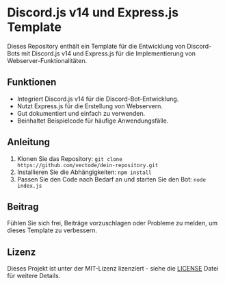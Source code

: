 # Discord.js v14 und Express.js Template

Dieses Repository enthält ein Template für die Entwicklung von Discord-Bots mit Discord.js v14 und Express.js für die Implementierung von Webserver-Funktionalitäten.

## Funktionen

- Integriert Discord.js v14 für die Discord-Bot-Entwicklung.
- Nutzt Express.js für die Erstellung von Webservern.
- Gut dokumentiert und einfach zu verwenden.
- Beinhaltet Beispielcode für häufige Anwendungsfälle.

## Anleitung

1. Klonen Sie das Repository: `git clone https://github.com/vectode/dein-repository.git`
2. Installieren Sie die Abhängigkeiten: `npm install`
3. Passen Sie den Code nach Bedarf an und starten Sie den Bot: `node index.js`

## Beitrag

Fühlen Sie sich frei, Beiträge vorzuschlagen oder Probleme zu melden, um dieses Template zu verbessern.

## Lizenz

Dieses Projekt ist unter der MIT-Lizenz lizenziert - siehe die [LICENSE](LICENSE) Datei für weitere Details.